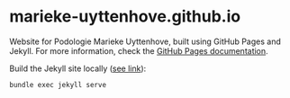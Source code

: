 # marieke-uyttenhove.github.io

Website for Podologie Marieke Uyttenhove, built using GitHub Pages and Jekyll. For more information, check the [GitHub Pages documentation](https://docs.github.com/en/pages).

Build the Jekyll site locally ([see link](https://docs.github.com/en/pages/setting-up-a-github-pages-site-with-jekyll/testing-your-github-pages-site-locally-with-jekyll#building-your-site-locally)):
```
bundle exec jekyll serve
```
